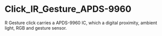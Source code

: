 # Click_IR_Gesture_APDS-9960
R Gesture click carries a APDS-9960 IC, which a digital proximity, ambient light, RGB and gesture sensor. 
